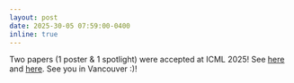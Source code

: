 ```yaml
---
layout: post
date: 2025-30-05 07:59:00-0400
inline: true
---
```


Two papers (1 poster & 1 spotlight) were accepted at ICML 2025! See [here](https://arxiv.org/pdf/2410.16826) and [here](https://arxiv.org/pdf/2502.00846).
See you in Vancouver :)!
